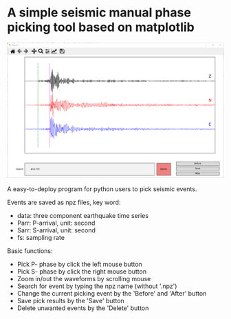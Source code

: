 # A simple seismic manual phase picking tool based on matplotlib

![interface](./interface.png)

A easy-to-deploy program for python users to pick seismic events.

Events are saved as npz files, key word: 

* data: three component earthquake time series
* Parr: P-arrival, unit: second
* Sarr: S-arrival, unit: second
* fs: sampling rate

Basic functions:

* Pick P- phase by click the left mouse button
* Pick S- phase by click the right mouse button
* Zoom in/out the waveforms by scrolling mouse
* Search for event by typing the npz name (without '.npz')
* Change the current picking event by the 'Before' and 'After' button
* Save pick results by the 'Save' button
* Delete unwanted events by the 'Delete' button
